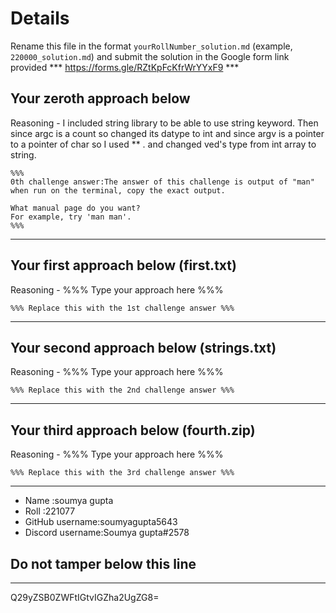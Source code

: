 # Details

Rename this file in the format `yourRollNumber_solution.md` (example, `220000_solution.md`) and submit the solution in the Google form link provided 
*** https://forms.gle/RZtKpFcKfrWrYYxF9 ***


## Your zeroth approach below

Reasoning - I included string library to be able to use string keyword.
Then since argc is a count so changed its datype to int and since argv is a pointer to a pointer of char so  I used ** .
and changed ved's type from int array to string.


```
%%% 
0th challenge answer:The answer of this challenge is output of "man" when run on the terminal, copy the exact output.

What manual page do you want?
For example, try 'man man'.
%%%
```

---

## Your first approach below (first.txt)

Reasoning - %%% Type your approach here %%%

```
%%% Replace this with the 1st challenge answer %%%
```

---

## Your second approach below (strings.txt)

Reasoning - %%% Type your approach here %%%

```
%%% Replace this with the 2nd challenge answer %%%
```

---

## Your third approach below (fourth.zip)

Reasoning - %%% Type your approach here %%%

```
%%% Replace this with the 3rd challenge answer %%%
```

---


- Name :soumya gupta
- Roll :221077
- GitHub username:soumyagupta5643
- Discord username:Soumya gupta#2578


## Do not tamper below this line

---

Q29yZSB0ZWFtIGtvIGZha2UgZG8=

